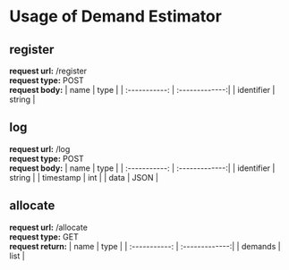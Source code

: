 # Usage of Demand Estimator
## register
**request url:** /register \
**request type:** POST \
**request body:**
| name | type |
| :-----------: | :-------------:| 
| identifier       |   string      | 

## log
**request url:** /log \
**request type:** POST \
**request body:**
| name | type |
| :-----------: | :-------------:| 
| identifier       |   string      | 
| timestamp       |   int      | 
| data       |   JSON      | 

## allocate
**request url:** /allocate \
**request type:** GET \
**request return:**
| name | type |
| :-----------: | :-------------:| 
| demands       |   list      |
